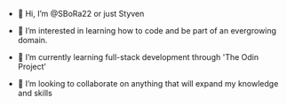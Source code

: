 - 👋 Hi, I’m @SBoRa22 or just Styven

- 👀 I’m interested in learning how to code and be part of an evergrowing domain.

- 🌱 I’m currently learning full-stack development through 'The Odin Project' 

- 💞️ I’m looking to collaborate on anything that will expand my knowledge and skills


<!---
SBoRa22/SBoRa22 is a ✨ special ✨ repository because its `README.md` (this file) appears on your GitHub profile.
You can click the Preview link to take a look at your changes.
--->
